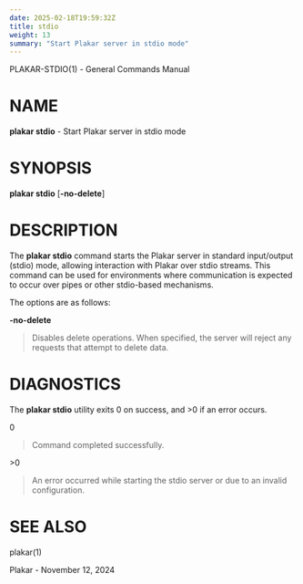```yaml
---
date: 2025-02-18T19:59:32Z
title: stdio
weight: 13
summary: "Start Plakar server in stdio mode"
---
```

PLAKAR-STDIO(1) - General Commands Manual

# NAME

**plakar stdio** - Start Plakar server in stdio mode

# SYNOPSIS

**plakar stdio**
\[**-no-delete**]

# DESCRIPTION

The
**plakar stdio**
command starts the Plakar server in standard input/output (stdio)
mode, allowing interaction with Plakar over stdio streams.
This command can be used for environments where communication is
expected to occur over pipes or other stdio-based mechanisms.

The options are as follows:

**-no-delete**

> Disables delete operations.
> When specified, the server will reject any requests that attempt to
> delete data.

# DIAGNOSTICS

The **plakar stdio** utility exits&#160;0 on success, and&#160;&gt;0 if an error occurs.

0

> Command completed successfully.

&gt;0

> An error occurred while starting the stdio server or due to an invalid
> configuration.

# SEE ALSO

plakar(1)

Plakar - November 12, 2024
